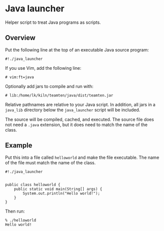 # Java launcher

Helper script to treat Java programs as scripts.

## Overview

Put the following line at the top of an executable Java source program:

    #!./java_launcher

If you use Vim, add the following line:

    # vim:ft=java

Optionally add jars to compile and run with:

    # lib:/home/lk/kiln/teamten/java/dist/teamten.jar

Relative pathnames are relative to your Java script. In addition, all jars
in a `java_lib` directory below the `java_launcher` script will be included.

The source will be compiled, cached, and executed. The source file does not
need a `.java` extension, but it does need to match the name of the class.

## Example

Put this into a file called `helloworld` and make the file executable. The name
of the file must match the name of the class.

    #!./java_launcher


    public class helloworld {
        public static void main(String[] args) {
            System.out.println("Hello world!");
        }
    }

Then run:

    % ./helloworld
    Hello world!

